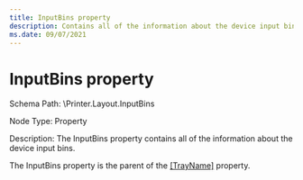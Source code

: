 ```yaml
---
title: InputBins property
description: Contains all of the information about the device input bins.
ms.date: 09/07/2021
---
```


# InputBins property

Schema Path: \\Printer.Layout.InputBins

Node Type: Property

Description: The InputBins property contains all of the information about the device input bins.

The InputBins property is the parent of the [\[TrayName\]](-trayname-.md) property.
